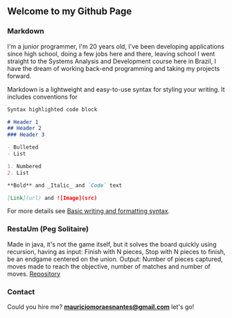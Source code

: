 ## Welcome to my Github Page

### Markdown

I'm a junior programmer, I'm 20 years old, I've been developing applications since high school, doing a few jobs here and there, leaving school I went straight to the Systems Analysis and Development course here in Brazil, I have the dream of working back-end programming and taking my projects forward.

Markdown is a lightweight and easy-to-use syntax for styling your writing. It includes conventions for

```markdown
Syntax highlighted code block

# Header 1
## Header 2
### Header 3

- Bulleted
- List

1. Numbered
2. List

**Bold** and _Italic_ and `Code` text

[Link](url) and ![Image](src)
```

For more details see [Basic writing and formatting syntax](https://docs.github.com/en/github/writing-on-github/getting-started-with-writing-and-formatting-on-github/basic-writing-and-formatting-syntax).

### RestaUm (Peg Solitaire)

Made in java, it's not the game itself, but it solves the board quickly using recursion, having as input: Finish with N pieces, Stop with N pieces to finish, be an endgame centered on the union.
Output: Number of pieces captured, moves made to reach the objective, number of matches and number of moves.
[Repository](https://github.com/Mauricio-MN/RestaUmJava)

### Contact

Could you hire me? **mauriciomoraesnantes@gmail.com** let's go!
